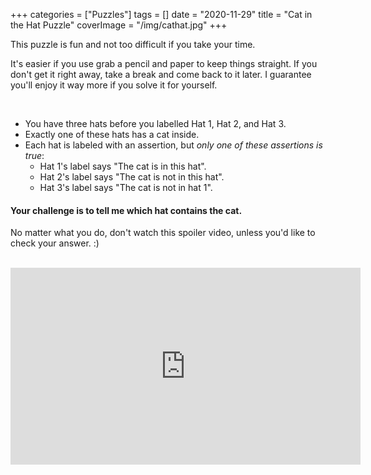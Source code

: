 +++
categories = ["Puzzles"]
tags = []
date = "2020-11-29"
title = "Cat in the Hat Puzzle"
coverImage = "/img/cathat.jpg"
+++

This puzzle is fun and not too difficult if you take your time. 

<!--more-->

It's easier if you use grab a pencil and paper to keep things straight. If you don't get it right away, take a break and come back to it later. I guarantee you'll enjoy it way more if you solve it for yourself.

<br>

- You have three hats before you labelled Hat 1, Hat 2, and Hat 3.
- Exactly one of these hats has a cat inside.
- Each hat is labeled with an assertion, but *only one of these assertions is true*:
  - Hat 1's label says "The cat is in this hat".
  - Hat 2's label says "The cat is not in this hat".
  - Hat 3's label says "The cat is not in hat 1".

<h4>Your challenge is to tell me which hat contains the cat.</h4>

No matter what you do, don't watch this spoiler video, unless you'd like to check your answer. :)

<br>

<iframe width="560" height="315" src="https://www.youtube.com/embed/cyb20AgH9vQ" frameborder="0" allow="accelerometer; autoplay; clipboard-write; encrypted-media; gyroscope; picture-in-picture" allowfullscreen></iframe>

